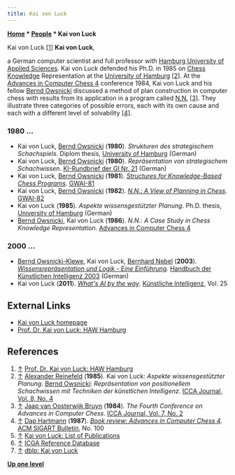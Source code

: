 ```yaml
---
title: Kai von Luck
---
```

**[Home](Home "Home") \* [People](People "People") \* Kai von Luck**



 [](https://www.haw-hamburg.de/presse/expertendienst/details/artikel/prof-dr-kai-von-luck.html) Kai von Luck <a id="cite-note-1" href="#cite-ref-1">[1]</a> 
**Kai von Luck**,  

a German computer scientist and full professor with [Hamburg University of Applied Sciences](https://en.wikipedia.org/wiki/Hamburg_University_of_Applied_Sciences). 
Kai von Luck defended his Ph.D. in 1985 on [Chess Knowledge](Knowledge "Knowledge") Representation at the [University of Hamburg](University_of_Hamburg "University of Hamburg") <a id="cite-note-2" href="#cite-ref-2">[2]</a>. At the [Advances in Computer Chess 4](Advances_in_Computer_Chess_4 "Advances in Computer Chess 4") conference 1984, 
Kai von Luck and his fellow [Bernd Owsnicki](Bernd_Owsnicki-Klewe "Bernd Owsnicki-Klewe") discussed a method of plan construction in computer chess with results from its application in a program called [N.N.](N.N. "N.N.") <a id="cite-note-3" href="#cite-ref-3">[3]</a>. 
They illustrate three categories of possible errors, each with its own cause and each with a different level of solvability <a id="cite-note-4" href="#cite-ref-4">[4]</a>. 



### 1980 ...


* Kai von Luck, [Bernd Owsnicki](Bernd_Owsnicki-Klewe "Bernd Owsnicki-Klewe") (**1980**). *Strukturen des strategischem Schachspiels*. Diplom thesis, [University of Hamburg](University_of_Hamburg "University of Hamburg") (German)
* Kai von Luck, [Bernd Owsnicki](Bernd_Owsnicki-Klewe "Bernd Owsnicki-Klewe") (**1980**). *Repräsentation von strategischem Schachwissen*. [KI-Rundbrief der GI Nr. 21](https://fb-ki.gi.de/fileadmin/FB/KI/Rundbriefe/Nummer_21.pdf) (German)
* Kai von Luck, [Bernd Owsnicki](Bernd_Owsnicki-Klewe "Bernd Owsnicki-Klewe") (**1981**). *[Structures for Knowledge-Based Chess Programs](https://link.springer.com/chapter/10.1007/978-3-662-02328-0_27)*. [GWAI-81](https://dblp.uni-trier.de/db/conf/ki/gwai1981.html)
* Kai von Luck, [Bernd Owsnicki](Bernd_Owsnicki-Klewe "Bernd Owsnicki-Klewe") (**1982**). *[N.N.: A View of Planning in Chess](https://link.springer.com/chapter/10.1007%2F978-3-642-68826-3_8)*. [GWAI-82](https://dblp.uni-trier.de/db/conf/ki/gwai1982.html)
* Kai von Luck (**1985**). *Aspekte wissensgestützter Planung*. Ph.D. thesis, [University of Hamburg](University_of_Hamburg "University of Hamburg") (German)
* [Bernd Owsnicki](Bernd_Owsnicki-Klewe "Bernd Owsnicki-Klewe"), Kai von Luck (**1986**). *N.N.: A Case Study in Chess Knowledge Representation*. [Advances in Computer Chess 4](Advances_in_Computer_Chess_4 "Advances in Computer Chess 4")


### 2000 ...


* [Bernd Owsnicki-Klewe](Bernd_Owsnicki-Klewe "Bernd Owsnicki-Klewe"), Kai von Luck, [Bernhard Nebel](Mathematician#BNebel "Mathematician") (**2003**). *[Wissensrepräsentation und Logik - Eine Einführung](https://www.degruyter.com/view/books/9783486598834/9783486598834.153/9783486598834.153.xml)*. [Handbuch der Künstlichen Intelligenz 2003](https://www.degruyter.com/viewbooktoc/product/230985) (German)
* Kai von Luck (**2011**). *[What's AI by the way](https://link.springer.com/article/10.1007/s13218-011-0127-6)*. [Künstliche Intelligenz](https://www.springer.com/journal/13218), Vol. 25


## External Links


* [Kai von Luck homepage](https://users.informatik.haw-hamburg.de/~luck/index.html)
* [Prof. Dr. Kai von Luck: HAW Hamburg](https://www.haw-hamburg.de/presse/expertendienst/details/artikel/prof-dr-kai-von-luck.html)


## References


1. <a id="cite-ref-1" href="#cite-note-1">↑</a> [Prof. Dr. Kai von Luck: HAW Hamburg](https://www.haw-hamburg.de/presse/expertendienst/details/artikel/prof-dr-kai-von-luck.html)
2. <a id="cite-ref-2" href="#cite-note-2">↑</a> [Alexander Reinefeld](Alexander_Reinefeld "Alexander Reinefeld") (**1985**). Kai von Luck: *Aspekte wissensgestützter Planung*. [Bernd Owsnicki](Bernd_Owsnicki-Klewe "Bernd Owsnicki-Klewe"): *Repräsentation von positionellem Schachwissen mit Techniken der künstlichen Intelligenz*. [ICCA Journal, Vol. 8, No. 4](ICGA_Journal#8_4 "ICGA Journal")
3. <a id="cite-ref-3" href="#cite-note-3">↑</a> [Jaap van Oosterwijk Bruyn](Jaap_van_Oosterwijk_Bruyn "Jaap van Oosterwijk Bruyn") (**1984**). *The Fourth Conference on Advances in Computer Chess*. [ICCA Journal, Vol. 7, No. 2](ICGA_Journal#7_2 "ICGA Journal")
4. <a id="cite-ref-4" href="#cite-note-4">↑</a> [Dap Hartmann](Dap_Hartmann "Dap Hartmann") (**1987**). *[Book review: Advances in Computer Chess 4](https://dl.acm.org/doi/10.1145/24671.1057627)*. [ACM SIGART Bulletin](ACM#SIGART "ACM"), No. 100
5. <a id="cite-ref-5" href="#cite-note-5">↑</a> [Kai von Luck: List of Publications](http://users.informatik.haw-hamburg.de/~luck/pub.html)
6. <a id="cite-ref-6" href="#cite-note-6">↑</a> [ICGA Reference Database](ICGA_Journal#RefDB "ICGA Journal")
7. <a id="cite-ref-7" href="#cite-note-7">↑</a> [dblp: Kai von Luck](https://dblp.uni-trier.de/pers/hd/l/Luck:Kai_von)

**[Up one level](People "People")**







 
